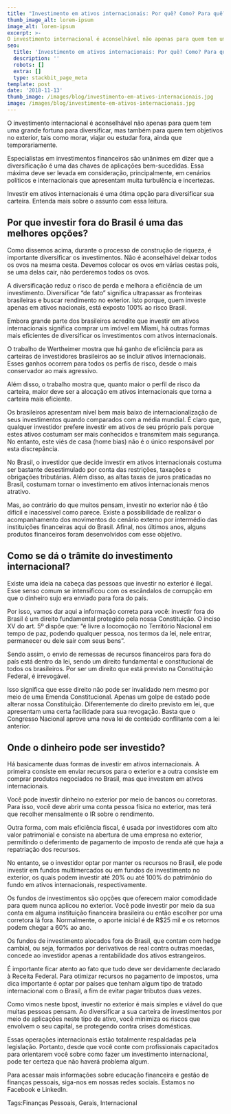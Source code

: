 ```yaml
---
title: "Investimento em ativos internacionais: Por quê? Como? Para quê?"
thumb_image_alt: lorem-ipsum
image_alt: lorem-ipsum
excerpt: >-
O investimento internacional é aconselhável não apenas para quem tem uma grande fortuna para diversificar, mas também para quem tem objetivos no exterior, tais como morar, viajar ou estudar fora, ainda que temporariamente.
seo:
  title: 'Investimento em ativos internacionais: Por quê? Como? Para quê?'
  description: ''
  robots: []
  extra: []
  type: stackbit_page_meta
template: post
date: '2018-11-13'
thumb_image: /images/blog/investimento-em-ativos-internacionais.jpg
image: /images/blog/investimento-em-ativos-internacionais.jpg
---
```


O investimento internacional é aconselhável não apenas para quem tem uma grande fortuna para diversificar, mas também para quem tem objetivos no exterior, tais como morar, viajar ou estudar fora, ainda que temporariamente.

Especialistas em investimentos financeiros são unânimes em dizer que a diversificação é uma das chaves de aplicações bem-sucedidas. Essa máxima deve ser levada em consideração, principalmente, em cenários políticos e internacionais que apresentam muita turbulência e incertezas.

Investir em ativos internacionais é uma ótima opção para diversificar sua carteira. Entenda mais sobre o assunto com essa leitura.

## Por que investir fora do Brasil é uma das melhores opções?

Como dissemos acima, durante o processo de construção de riqueza, é importante diversificar os investimentos. Não é aconselhável deixar todos os ovos na mesma cesta. Devemos colocar os ovos em várias cestas pois, se uma delas cair, não perderemos todos os ovos.

A diversificação reduz o risco de perda e melhora a eficiência de um investimento. Diversificar “de fato” significa ultrapassar as fronteiras brasileiras e buscar rendimento no exterior. Isto porque, quem investe apenas em ativos nacionais, está exposto 100% ao risco Brasil.

Embora grande parte dos brasileiros acredite que investir em ativos internacionais significa comprar um imóvel em Miami, há outras formas mais eficientes de diversificar os investimentos com ativos internacionais.

O trabalho de Wertheimer mostra que há ganho de eficiência para as carteiras de investidores brasileiros ao se incluir ativos internacionais. Esses ganhos ocorrem para todos os perfis de risco, desde o mais conservador ao mais agressivo.

Além disso, o trabalho mostra que, quanto maior o perfil de risco da carteira, maior deve ser a alocação em ativos internacionais que torna a carteira mais eficiente.

Os brasileiros apresentam nível bem mais baixo de internacionalização de seus investimentos quando comparados com a média mundial. É claro que, qualquer investidor prefere investir em ativos de seu próprio país porque estes ativos costumam ser mais conhecidos e transmitem mais segurança. No entanto, este viés de casa (home bias) não é o único responsável por esta discrepância.

No Brasil, o investidor que decide investir em ativos internacionais costuma ser bastante desestimulado por conta das restrições, taxações e obrigações tributárias. Além disso, as altas taxas de juros praticadas no Brasil, costumam tornar o investimento em ativos internacionais menos atrativo.

Mas, ao contrário do que muitos pensam, investir no exterior não é tão difícil e inacessível como parece. Existe a possibilidade de realizar o acompanhamento dos movimentos do cenário externo por intermédio das instituições financeiras aqui do Brasil. Afinal, nos últimos anos, alguns produtos financeiros foram desenvolvidos com esse objetivo.

## Como se dá o trâmite do investimento internacional?

Existe uma ideia na cabeça das pessoas que investir no exterior é ilegal. Esse senso comum se intensificou com os escândalos de corrupção em que o dinheiro sujo era enviado para fora do país.

Por isso, vamos dar aqui a informação correta para você: investir fora do Brasil é um direito fundamental protegido pela nossa Constituição. O inciso XV do art. 5º dispõe que: “é livre a locomoção no Território Nacional em tempo de paz, podendo qualquer pessoa, nos termos da lei, nele entrar, permanecer ou dele sair com seus bens”.

Sendo assim, o envio de remessas de recursos financeiros para fora do país está dentro da lei, sendo um direito fundamental e constitucional de todos os brasileiros. Por ser um direito que está previsto na Constituição Federal, é irrevogável.

Isso significa que esse direito não pode ser invalidado nem mesmo por meio de uma Emenda Constitucional. Apenas um golpe de estado pode alterar nossa Constituição. Diferentemente do direito previsto em lei, que apresentam uma certa facilidade para sua revogação. Basta que o Congresso Nacional aprove uma nova lei de conteúdo conflitante com a lei anterior.

## Onde o dinheiro pode ser investido?

Há basicamente duas formas de investir em ativos internacionais. A primeira consiste em enviar recursos para o exterior e a outra consiste em comprar produtos negociados no Brasil, mas que investem em ativos internacionais.

Você pode investir dinheiro no exterior por meio de bancos ou corretoras. Para isso, você deve abrir uma conta pessoa física no exterior, mas terá que recolher mensalmente o IR sobre o rendimento.

Outra forma, com mais eficiência fiscal, é usada por investidores com alto valor patrimonial e consiste na abertura de uma empresa no exterior, permitindo o deferimento de pagamento de imposto de renda até que haja a repatriação dos recursos.

No entanto, se o investidor optar por manter os recursos no Brasil, ele pode investir em fundos multimercados ou em fundos de investimento no exterior, os quais podem investir até 20% ou até 100% do patrimônio do fundo em ativos internacionais, respectivamente.

Os fundos de investimentos são opções que oferecem maior comodidade para quem nunca aplicou no exterior. Você pode investir por meio da sua conta em alguma instituição financeira brasileira ou então escolher por uma corretora lá fora. Normalmente, o aporte inicial é de R$25 mil e os retornos podem chegar a 60% ao ano.

Os fundos de investimento alocados fora do Brasil, que contam com hedge cambial, ou seja, formados por derivativos de real contra outras moedas, concede ao investidor apenas a rentabilidade dos ativos estrangeiros.

É importante ficar atento ao fato que tudo deve ser devidamente declarado à Receita Federal. Para otimizar recursos no pagamento de impostos, uma dica importante é optar por países que tenham algum tipo de tratado internacional com o Brasil, a fim de evitar pagar tributos duas vezes.

Como vimos neste bpost, investir no exterior é mais simples e viável do que muitas pessoas pensam. Ao diversificar a sua carteira de investimentos por meio de aplicações neste tipo de ativo, você minimiza os riscos que envolvem o seu capital, se protegendo contra crises domésticas.

Essas operações internacionais estão totalmente respaldadas pela legislação. Portanto, desde que você conte com profissionais capacitados para orientarem você sobre como fazer um investimento internacional, pode ter certeza que não haverá problema algum.

Para acessar mais informações sobre educação financeira e gestão de finanças pessoais, siga-nos em nossas redes sociais. Estamos no Facebook e LinkedIn.

Tags:Finanças Pessoais, Gerais, Internacional
